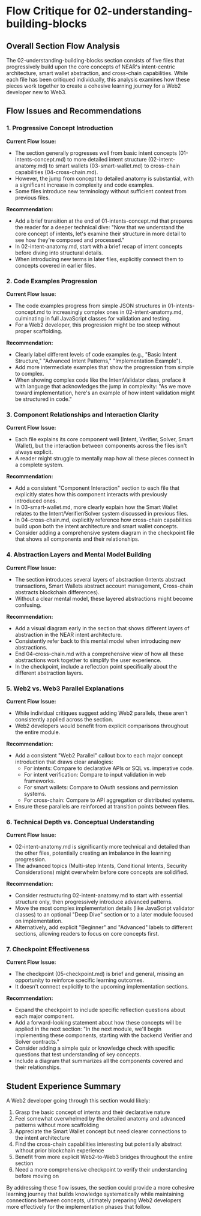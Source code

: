 # Flow Critique for 02-understanding-building-blocks

## Overall Section Flow Analysis

The 02-understanding-building-blocks section consists of five files that progressively build upon the core concepts of NEAR's intent-centric architecture, smart wallet abstraction, and cross-chain capabilities. While each file has been critiqued individually, this analysis examines how these pieces work together to create a cohesive learning journey for a Web2 developer new to Web3.

## Flow Issues and Recommendations

### 1. Progressive Concept Introduction

**Current Flow Issue:**

- The section generally progresses well from basic intent concepts (01-intents-concept.md) to more detailed intent structure (02-intent-anatomy.md) to smart wallets (03-smart-wallet.md) to cross-chain capabilities (04-cross-chain.md).
- However, the jump from concept to detailed anatomy is substantial, with a significant increase in complexity and code examples.
- Some files introduce new terminology without sufficient context from previous files.

**Recommendation:**

- Add a brief transition at the end of 01-intents-concept.md that prepares the reader for a deeper technical dive: "Now that we understand the core concept of intents, let's examine their structure in more detail to see how they're composed and processed."
- In 02-intent-anatomy.md, start with a brief recap of intent concepts before diving into structural details.
- When introducing new terms in later files, explicitly connect them to concepts covered in earlier files.

### 2. Code Examples Progression

**Current Flow Issue:**

- The code examples progress from simple JSON structures in 01-intents-concept.md to increasingly complex ones in 02-intent-anatomy.md, culminating in full JavaScript classes for validation and testing.
- For a Web2 developer, this progression might be too steep without proper scaffolding.

**Recommendation:**

- Clearly label different levels of code examples (e.g., "Basic Intent Structure," "Advanced Intent Patterns," "Implementation Example").
- Add more intermediate examples that show the progression from simple to complex.
- When showing complex code like the IntentValidator class, preface it with language that acknowledges the jump in complexity: "As we move toward implementation, here's an example of how intent validation might be structured in code."

### 3. Component Relationships and Interaction Clarity

**Current Flow Issue:**

- Each file explains its core component well (Intent, Verifier, Solver, Smart Wallet), but the interaction between components across the files isn't always explicit.
- A reader might struggle to mentally map how all these pieces connect in a complete system.

**Recommendation:**

- Add a consistent "Component Interaction" section to each file that explicitly states how this component interacts with previously introduced ones.
- In 03-smart-wallet.md, more clearly explain how the Smart Wallet relates to the Intent/Verifier/Solver system discussed in previous files.
- In 04-cross-chain.md, explicitly reference how cross-chain capabilities build upon both the intent architecture and smart wallet concepts.
- Consider adding a comprehensive system diagram in the checkpoint file that shows all components and their relationships.

### 4. Abstraction Layers and Mental Model Building

**Current Flow Issue:**

- The section introduces several layers of abstraction (Intents abstract transactions, Smart Wallets abstract account management, Cross-chain abstracts blockchain differences).
- Without a clear mental model, these layered abstractions might become confusing.

**Recommendation:**

- Add a visual diagram early in the section that shows different layers of abstraction in the NEAR intent architecture.
- Consistently refer back to this mental model when introducing new abstractions.
- End 04-cross-chain.md with a comprehensive view of how all these abstractions work together to simplify the user experience.
- In the checkpoint, include a reflection point specifically about the different abstraction layers.

### 5. Web2 vs. Web3 Parallel Explanations

**Current Flow Issue:**

- While individual critiques suggest adding Web2 parallels, these aren't consistently applied across the section.
- Web2 developers would benefit from explicit comparisons throughout the entire module.

**Recommendation:**

- Add a consistent "Web2 Parallel" callout box to each major concept introduction that draws clear analogies:
  - For intents: Compare to declarative APIs or SQL vs. imperative code.
  - For intent verification: Compare to input validation in web frameworks.
  - For smart wallets: Compare to OAuth sessions and permission systems.
  - For cross-chain: Compare to API aggregation or distributed systems.
- Ensure these parallels are reinforced at transition points between files.

### 6. Technical Depth vs. Conceptual Understanding

**Current Flow Issue:**

- 02-intent-anatomy.md is significantly more technical and detailed than the other files, potentially creating an imbalance in the learning progression.
- The advanced topics (Multi-step Intents, Conditional Intents, Security Considerations) might overwhelm before core concepts are solidified.

**Recommendation:**

- Consider restructuring 02-intent-anatomy.md to start with essential structure only, then progressively introduce advanced patterns.
- Move the most complex implementation details (like JavaScript validator classes) to an optional "Deep Dive" section or to a later module focused on implementation.
- Alternatively, add explicit "Beginner" and "Advanced" labels to different sections, allowing readers to focus on core concepts first.

### 7. Checkpoint Effectiveness

**Current Flow Issue:**

- The checkpoint (05-checkpoint.md) is brief and general, missing an opportunity to reinforce specific learning outcomes.
- It doesn't connect explicitly to the upcoming implementation sections.

**Recommendation:**

- Expand the checkpoint to include specific reflection questions about each major component.
- Add a forward-looking statement about how these concepts will be applied in the next section: "In the next module, we'll begin implementing these components, starting with the backend Verifier and Solver contracts."
- Consider adding a simple quiz or knowledge check with specific questions that test understanding of key concepts.
- Include a diagram that summarizes all the components covered and their relationships.

## Student Experience Summary

A Web2 developer going through this section would likely:

1. Grasp the basic concept of intents and their declarative nature
2. Feel somewhat overwhelmed by the detailed anatomy and advanced patterns without more scaffolding
3. Appreciate the Smart Wallet concept but need clearer connections to the intent architecture
4. Find the cross-chain capabilities interesting but potentially abstract without prior blockchain experience
5. Benefit from more explicit Web2-to-Web3 bridges throughout the entire section
6. Need a more comprehensive checkpoint to verify their understanding before moving on

By addressing these flow issues, the section could provide a more cohesive learning journey that builds knowledge systematically while maintaining connections between concepts, ultimately preparing Web2 developers more effectively for the implementation phases that follow.
